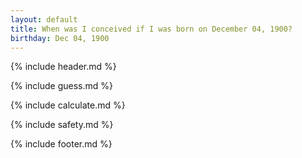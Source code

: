 ```yaml
---
layout: default
title: When was I conceived if I was born on December 04, 1900?
birthday: Dec 04, 1900
---
```


{% include header.md %}

{% include guess.md %}

{% include calculate.md %}

{% include safety.md %}

{% include footer.md %}



